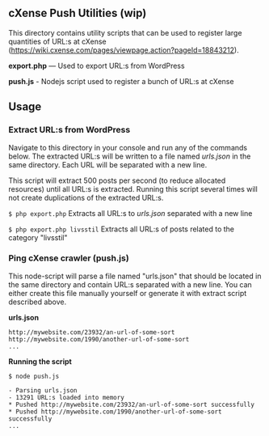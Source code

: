 
## cXense Push Utilities (wip)

This directory contains utility scripts that can be used to register large quantities of URL:s
at cXense (https://wiki.cxense.com/pages/viewpage.action?pageId=18843212).

**export.php** — Used to export URL:s from WordPress

**push.js** - Nodejs script used to register a bunch of URL:s at cXense


## Usage

### Extract URL:s from WordPress

Navigate to this directory in your console and run any of the commands below. The extracted URL:s will be
written to a file named *urls.json* in the same directory. Each URL will be separated with a new line.

This script will extract 500 posts per second (to reduce allocated resources) until all URL:s is extracted. Running
this script several times will not create duplications of the extracted URL:s.

`$ php export.php` Extracts all URL:s to *urls.json* separated with a new line

`$ php export.php livsstil` Extracts all URL:s of posts related to the category "livsstil"


### Ping cXense crawler (push.js)

This node-script will parse a file named "urls.json" that should be located in the same directory and contain URL:s separated with a new line.
You can either create this file manually yourself or generate it with extract script described above.

**urls.json**

```
http://mywebsite.com/23932/an-url-of-some-sort
http://mywebsite.com/1990/another-url-of-some-sort
...
```

**Running the script**

```
$ node push.js

- Parsing urls.json
- 13291 URL:s loaded into memory
* Pushed http://mywebsite.com/23932/an-url-of-some-sort successfully
* Pushed http://mywebsite.com/1990/another-url-of-some-sort successfully
...
```
